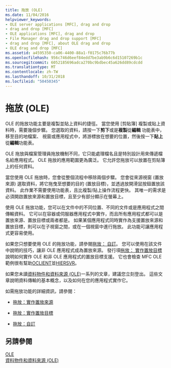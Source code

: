 ```yaml
---
title: 拖放 (OLE)
ms.date: 11/04/2016
helpviewer_keywords:
- OLE server applications [MFC], drag and drop
- drag and drop [MFC]
- OLE applications [MFC], drag and drop
- File Manager drag and drop support [MFC]
- drag and drop [MFC], about OLE drag and drop
- OLE drag and drop [MFC]
ms.assetid: a4595350-ca06-4400-88a1-f0175c76b77b
ms.openlocfilehash: 956c746d6eef84edd7be3ab9b6c6d15107269b1c
ms.sourcegitcommit: 6052185696adca270bc9bdbec45a626dd89cdcdd
ms.translationtype: MT
ms.contentlocale: zh-TW
ms.lasthandoff: 10/31/2018
ms.locfileid: "50450345"
---
```

# <a name="drag-and-drop-ole"></a>拖放 (OLE)

OLE 的拖放功能主要是複製並貼上資料的捷徑。 當您使用 [剪貼簿] 複製或貼上資料時，需要幾個步驟。 您選取的資料，請按一下**剪下**或是**複製**從**編輯** 功能表中，移至目的地檔案、 視窗或應用程式中，將游標放在想要的位置，然後按一下**貼上**從**編輯**功能表。

OLE 拖放與檔案管理員拖放機制不同，它只能處理檔名且是特別設計用來傳遞檔名給應用程式。 OLE 拖放的應用範圍更為廣泛。 它允許您拖放可以放置在剪貼簿上的任何資料。

當您使用 OLE 拖放時，您會從整個流程中移除兩個步驟。 您會從來源視窗 (置放來源) 選取資料，將它拖曳至想要的目的 (置放目標)，並透過放開滑鼠按鈕置放該資料。 此作業不需要使用功能表，且比複製/貼上操作流程更快。 其唯一的需求是必須開啟置放來源和置放目標，且至少有部分顯示在螢幕上。

使用 OLE 拖放功能，您可以在文件中的不同位置、不同的文件或是應用程式之間傳輸資料。 它可以在容器或伺服器應用程式中實作，而且所有應用程式都可以是置放來源、置放目標或兩者都是。 如果某個應用程式同時實作為支援置放來源和置放目標，則可以在子視窗之間，或在一個視窗中進行拖放。 此功能可讓應用程式更容易使用。

如果您只想要使用 OLE 的拖放功能，請參閱[拖放： 自訂](../mfc/drag-and-drop-customizing.md)。 您可以使用在該文件中說明的技巧，讓非 OLE 應用程式成為置放來源。 發行項[拖放： 實作置放目標](../mfc/drag-and-drop-implementing-a-drop-target.md)說明如何實作 OLE 和非 OLE 應用程式的置放目標支援。 它也會檢查 MFC OLE 範例很有幫助[OCLIENT](../visual-cpp-samples.md)並[HIERSVR](../visual-cpp-samples.md)。

如果您未讀[資料物件和資料來源 (OLE)](../mfc/data-objects-and-data-sources-ole.md)一系列的文章，建議您立刻登出。 這些文章說明資料傳輸的基本概念，以及如何在您的應用程式實作它。

如需拖放功能的詳細資訊，請參閱：

- [拖放：實作置放來源](../mfc/drag-and-drop-implementing-a-drop-source.md)

- [拖放：實作置放目標](../mfc/drag-and-drop-implementing-a-drop-target.md)

- [拖放：自訂](../mfc/drag-and-drop-customizing.md)

## <a name="see-also"></a>另請參閱

[OLE](../mfc/ole-in-mfc.md)<br/>
[資料物件和資料來源 (OLE)](../mfc/data-objects-and-data-sources-ole.md)

